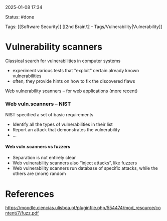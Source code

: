 2025-01-08 17:34

Status: #done 

Tags: [[Software Security]] [[2nd Brain/2 - Tags/Vulnerability|Vulnerability]] 

# Vulnerability scanners

Classical search for vulnerabilities in computer systems
- experiment various tests that "exploit" certain already known vulnerabilities
- often, they provide hints on how to fix the discovered flaws

Web vulnerability scanners – for web applications (more recent)

### Web vuln.scanners – NIST
NIST specified a set of basic requirements
- Identify all the types of vulnerabilities in their list
- Report an attack that demonstrates the vulnerability
- ...

#### Web vuln.scanners vs fuzzers
- Separation is not entirely clear
- Web vulnerability scanners also “inject attacks”, like fuzzers
- Web vulnerability scanners run database of specific attacks, while the others are (more) random

# References

https://moodle.ciencias.ulisboa.pt/pluginfile.php/554474/mod_resource/content/7/fuzz.pdf